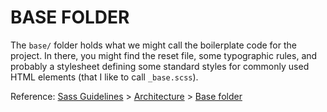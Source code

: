 # BASE FOLDER

The `base/` folder holds what we might call the boilerplate code for the project. In there, you
might find the reset file, some typographic rules, and probably a stylesheet defining some standard
styles for commonly used HTML elements (that I like to call `_base.scss`).

Reference: [Sass Guidelines](https://sass-guidelin.es/) >
[Architecture](https://sass-guidelin.es/#architecture) >
[Base folder](https://sass-guidelin.es/#base-folder)
